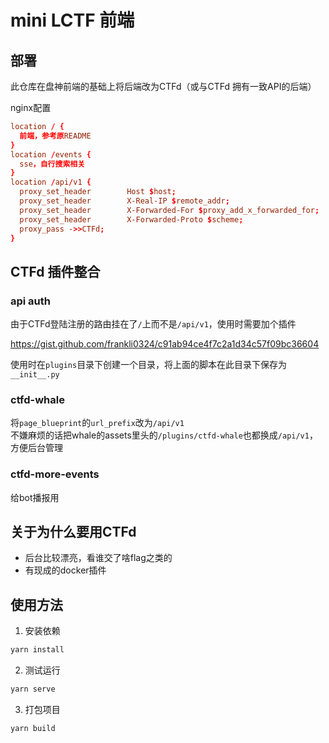 # mini LCTF 前端

## 部署

此仓库在盘神前端的基础上将后端改为CTFd（或与CTFd 拥有一致API的后端）

nginx配置

```conf
location / {
  前端，参考原README
}
location /events {
  sse，自行搜索相关
}
location /api/v1 {
  proxy_set_header        Host $host;
  proxy_set_header        X-Real-IP $remote_addr;
  proxy_set_header        X-Forwarded-For $proxy_add_x_forwarded_for;
  proxy_set_header        X-Forwarded-Proto $scheme;
  proxy_pass ->>CTFd;
}
```

## CTFd 插件整合

### api auth

由于CTFd登陆注册的路由挂在了`/`上而不是`/api/v1`，使用时需要加个插件

https://gist.github.com/frankli0324/c91ab94ce4f7c2a1d34c57f09bc36604

使用时在`plugins`目录下创建一个目录，将上面的脚本在此目录下保存为`__init__.py`

### ctfd-whale

将`page_blueprint`的`url_prefix`改为`/api/v1`  
不嫌麻烦的话把whale的assets里头的`/plugins/ctfd-whale`也都换成`/api/v1`，方便后台管理

### ctfd-more-events

给bot播报用

## 关于为什么要用CTFd

* 后台比较漂亮，看谁交了啥flag之类的
* 有现成的docker插件

## 使用方法

1. 安装依赖

```bash
yarn install
```

2. 测试运行

```bash
yarn serve
```

3. 打包项目

```bash
yarn build
```
